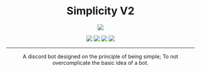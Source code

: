 <h1 align="center">Simplicity V2</h1>

<p align="center">
<img src="https://cdn.discordapp.com/avatars/702766154632134676/3d3efdb8836b94ee55de6809c86b6760.png?size=128">
</p>

<p align="center">
<img src="https://img.shields.io/github/license/Raforawesome/ICS3UI">
<img src="https://img.shields.io/github/stars/Raforawesome/ICS3UI">
<img src="https://img.shields.io/github/forks/Raforawesome/ICS3UI">
<img src="https://img.shields.io/github/issues/Raforawesome/ICS3UI">
</p>
<hr>

<p align="center">
A discord bot designed on the principle of being simple;  To not overcomplicate the basic idea of a bot.
</p>